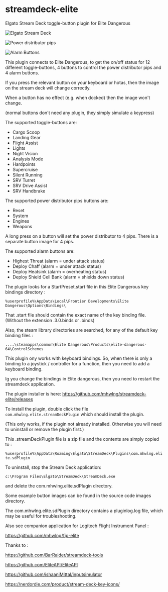 # streamdeck-elite
Elgato Stream Deck toggle-button plugin for Elite Dangerous

![Elgato Stream Deck](https://i.imgur.com/SWWUYR5.jpg)

![Power distributor pips](https://imgur.com/raJ3w2p.jpg)

![Alarm Buttons](https://i.imgur.com/qlRJ5sR.png)

This plugin connects to Elite Dangerous, to get the on/off status for 12 different toggle-buttons, 
4 buttons to control the power distributor pips and 4 alarm buttons.

If you press the relevant button on your keyboard or hotas, then the image on the stream deck will change correctly.

When a button has no effect (e.g. when docked) then the image won't change.

(normal buttons don't need any plugin, they simply simulate a keypress)

The supported toggle-buttons are:
- Cargo Scoop
- Landing Gear
- Flight Assist
- Lights
- Night Vision
- Analysis Mode
- Hardpoints
- Supercruise
- Silent Running
- SRV Turret
- SRV Drive Assist
- SRV Handbrake

The supported power distributor pips buttons are:
- Reset
- System
- Engines
- Weapons

A long press on a button will set the power distributor to 4 pips.
There is a separate button image for 4 pips.

The supported alarm buttons are:
- Highest Threat (alarm = under attack status)
- Deploy Chaff (alarm = under attack status)
- Deploy Heatsink (alarm = overheating status)
- Deploy Shield Cell Bank (alarm = shields down status)

The plugin looks for a StartPreset.start file in this Elite Dangerous key bindings directory :

`%userprofile%\AppData\Local\Frontier Developments\Elite Dangerous\Options\Bindings\`

That .start file should contain the exact name of the key binding file. (Without the extension .3.0.binds or .binds)

Also, the steam library directories are searched, for any of the default key binding files :
 
`....\steamapps\common\Elite Dangerous\Products\elite-dangerous-64\ControlSchemes`

This plugin ony works with keyboard bindings. 
So, when there is only a binding to a joystick / controller for a function, then you need to add a keyboard binding.

Ig you change the bindings in Elite dangerous, then you need to restart the streamdeck application.

The plugin installer is here: https://github.com/mhwlng/streamdeck-elite/releases

To install the plugin, double click the file `com.mhwlng.elite.streamDeckPlugin` which should install the plugin.

(This only works, if the plugin not already installed. Otherwise you will need to uninstall or remove the plugin first.)

This .streamDeckPlugin file is a zip file and the contents are simply copied to :

`%userprofile%\AppData\Roaming\Elgato\StreamDeck\Plugins\com.mhwlng.elite.sdPlugin`

To uninstall, stop the Stream Deck application:

`c:\Program Files\Elgato\StreamDeck\StreamDeck.exe`

and delete the com.mhwlng.elite.sdPlugin directory.

Some example button images can be found in the source code images directory.

The com.mhwlng.elite.sdPlugin directory contains a pluginlog.log file, which may be useful for troubleshooting.


Also see companion application for Logitech Flight Instrument Panel :

https://github.com/mhwlng/fip-elite

Thanks to :

https://github.com/BarRaider/streamdeck-tools

https://github.com/EliteAPI/EliteAPI

https://github.com/ishaaniMittal/inputsimulator

https://nerdordie.com/product/stream-deck-key-icons/

